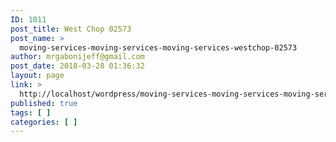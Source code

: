 ```yaml
---
ID: 1011
post_title: West Chop 02573
post_name: >
  moving-services-moving-services-moving-services-westchop-02573
author: mrgabonijeff@gmail.com
post_date: 2018-03-28 01:36:32
layout: page
link: >
  http://localhost/wordpress/moving-services-moving-services-moving-services-westchop-02573/
published: true
tags: [ ]
categories: [ ]
---
```

